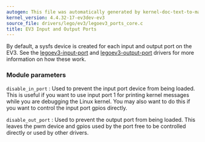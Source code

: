 ```yaml
---
autogen: This file was automatically generated by kernel-doc-text-to-markdown.py
kernel_version: 4.4.32-17-ev3dev-ev3
source_file: drivers/lego/ev3/legoev3_ports_core.c
title: EV3 Input and Output Ports
---
```


By default, a sysfs device is created for each input and output port on the
EV3. See the [legoev3-input-port] and [legoev3-output-port] drivers for more
information on how these work.

### Module parameters

`disable_in_port`
: Used to prevent the input port device from being loaded. This is useful
if you want to use input port 1 for printing kernel messages while you
are debugging the Linux kernel. You may also want to do this if you want
to control the input port gpios directly.

`disable_out_port`
: Used to prevent the output port from being loaded. This leaves the pwm
device and gpios used by the port free to be controlled directly or used
by other drivers.

[legoev3-input-port]: /docs/ports/legoev3-input-port
[legoev3-output-port]: /docs/ports/legoev3-output-port

